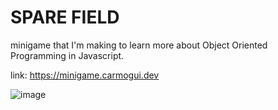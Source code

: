 # SPARE FIELD
minigame that I'm making to learn more about Object Oriented Programming in Javascript.

link: https://minigame.carmogui.dev

![image](https://github.com/carmogui/click-farm-game/assets/77548448/39b22e54-918f-418d-b09f-8e856d504a10)

